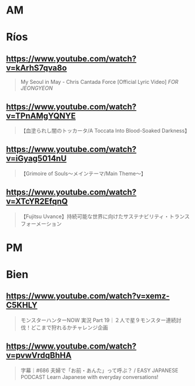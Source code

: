 # AM
# Ríos

## https://www.youtube.com/watch?v=kArhS7qva8o

> My Seoul in May - Chris Cantada Force [Official Lyric Video] *FOR JEONGYEON*

## https://www.youtube.com/watch?v=TPnAMgYQNYE

> 【血塗られし闇のトッカータ/A Toccata Into Blood-Soaked Darkness】 

## https://www.youtube.com/watch?v=iGyag5014nU

> 【Grimoire of Souls〜メインテーマ/Main Theme〜】 

## https://www.youtube.com/watch?v=XTcYR2EfqnQ

> 【Fujitsu Uvance】持続可能な世界に向けたサステナビリティ・トランスフォーメーション 

# PM
# Bien

## https://www.youtube.com/watch?v=xemz-C5KHLY

> モンスターハンターNOW 実況 Part 19｜２人で星９モンスター連続討伐！どこまで狩れるかチャレンジ企画 

## https://www.youtube.com/watch?v=pvwVrdqBhHA

> 字幕｜#686 夫婦で「お前・あんた」って呼ぶ？ / EASY JAPANESE PODCAST Learn Japanese with everyday conversations! 
